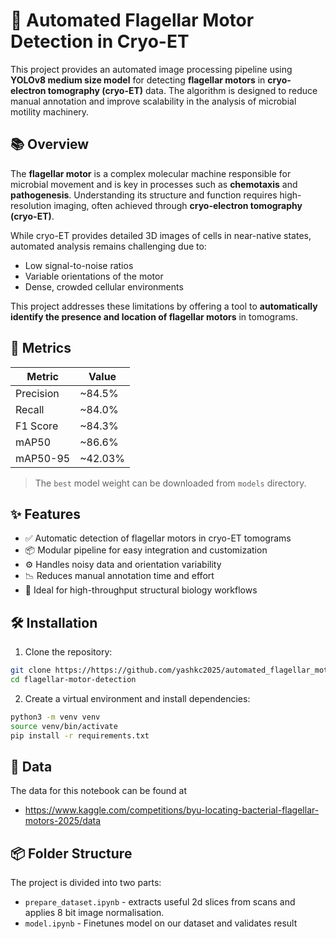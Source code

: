 # 🧬 Automated Flagellar Motor Detection in Cryo-ET

This project provides an automated image processing pipeline using **YOLOv8 medium size model** for detecting **flagellar motors** in **cryo-electron tomography (cryo-ET)** data. The algorithm is designed to reduce manual annotation and improve scalability in the analysis of microbial motility machinery.

## 📚 Overview

The **flagellar motor** is a complex molecular machine responsible for microbial movement and is key in processes such as **chemotaxis** and **pathogenesis**. Understanding its structure and function requires high-resolution imaging, often achieved through **cryo-electron tomography (cryo-ET)**.

While cryo-ET provides detailed 3D images of cells in near-native states, automated analysis remains challenging due to:

- Low signal-to-noise ratios
- Variable orientations of the motor
- Dense, crowded cellular environments

This project addresses these limitations by offering a tool to **automatically identify the presence and location of flagellar motors** in tomograms.

## 📏 Metrics

| Metric    | Value   |
| --------- | ------- |
| Precision | ~84.5%  |
| Recall    | ~84.0%  |
| F1 Score  | ~84.3%  |
| mAP50     | ~86.6%  |
| mAP50-95  | ~42.03% |

> The `best` model weight can be downloaded from `models` directory.

## ✨ Features

- ✅ Automatic detection of flagellar motors in cryo-ET tomograms
- 📦 Modular pipeline for easy integration and customization
- ⚙️ Handles noisy data and orientation variability
- 📉 Reduces manual annotation time and effort
- 🧪 Ideal for high-throughput structural biology workflows

## 🛠 Installation

1. Clone the repository:

```bash
git clone https://https://github.com/yashkc2025/automated_flagellar_motor_detection.git
cd flagellar-motor-detection
```

2. Create a virtual environment and install dependencies:

```bash
python3 -m venv venv
source venv/bin/activate
pip install -r requirements.txt
```

## 🧪 Data

The data for this notebook can be found at

- https://www.kaggle.com/competitions/byu-locating-bacterial-flagellar-motors-2025/data

## 📦 Folder Structure

The project is divided into two parts:

- `prepare_dataset.ipynb` - extracts useful 2d slices from scans and applies 8 bit image normalisation.
- `model.ipynb` - Finetunes model on our dataset and validates result
